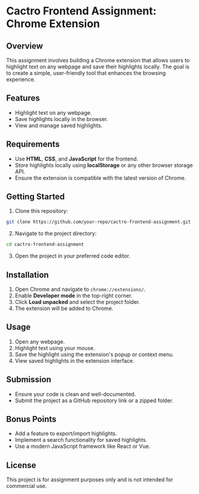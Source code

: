 # Cactro Frontend Assignment: Chrome Extension

## Overview

This assignment involves building a Chrome extension that allows users to highlight text on any webpage and save their highlights locally. The goal is to create a simple, user-friendly tool that enhances the browsing experience.

## Features

- Highlight text on any webpage.
- Save highlights locally in the browser.
- View and manage saved highlights.

## Requirements

- Use **HTML**, **CSS**, and **JavaScript** for the frontend.
- Store highlights locally using **localStorage** or any other browser storage API.
- Ensure the extension is compatible with the latest version of Chrome.

## Getting Started

1. Clone this repository:
  ```bash
  git clone https://github.com/your-repo/cactro-frontend-assignment.git
  ```
2. Navigate to the project directory:
  ```bash
  cd cactro-frontend-assignment
  ```
3. Open the project in your preferred code editor.

## Installation

1. Open Chrome and navigate to `chrome://extensions/`.
2. Enable **Developer mode** in the top-right corner.
3. Click **Load unpacked** and select the project folder.
4. The extension will be added to Chrome.

## Usage

1. Open any webpage.
2. Highlight text using your mouse.
3. Save the highlight using the extension's popup or context menu.
4. View saved highlights in the extension interface.

## Submission

- Ensure your code is clean and well-documented.
- Submit the project as a GitHub repository link or a zipped folder.

## Bonus Points

- Add a feature to export/import highlights.
- Implement a search functionality for saved highlights.
- Use a modern JavaScript framework like React or Vue.

## License

This project is for assignment purposes only and is not intended for commercial use.

